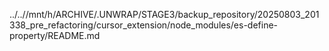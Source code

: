 ../..//mnt/h/ARCHIVE/.UNWRAP/STAGE3/backup_repository/20250803_201338_pre_refactoring/cursor_extension/node_modules/es-define-property/README.md